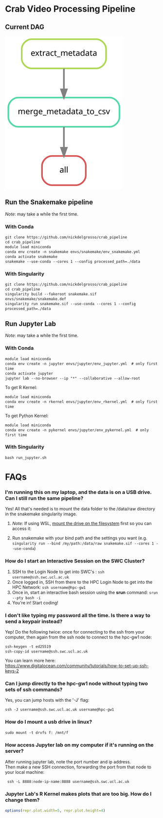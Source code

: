 
# Crab Video Processing Pipeline

## Current DAG

![DAG Image](./docs/pipeline_dag.svg)



## Run the Snakemake pipeline

*Note*: may take a while the first time.

### With Conda
```
git clone https://github.com/nickdelgrosso/crab_pipeline
cd crab_pipeline
module load miniconda
conda env create -n snakemake envs/snakemake/env_snakemake.yml
conda activate snakemake
snakemake --use-conda --cores 1 --config processed_path=./data
```


### With Singularity

```
git clone https://github.com/nickdelgrosso/crab_pipeline
cd crab_pipeline
singularity build --fakeroot snakemake.sif envs/snakemake/snakemake.def
singularity run snakemake.sif --use-conda --cores 1 --config processed_path=./data
```


## Run Jupyter Lab

*Note*: may take a while the first time.

### With Conda

```
module load miniconda
conda env create -n jupyter envs/jupyter/env_jupyter.yml  # only first time
conda activate jupyter
jupyter lab --no-browser --ip "*" --collaborative --allow-root
```

To get R Kernel:
```
module load miniconda
conda env create -n rkernel envs/jupyter/env_rkernel.yml  # only first time
```

To get Python Kernel:
```
module load miniconda
conda env create -n pykernel envs/jupyter/env_pykernel.yml  # only first time
```

### With Singularity

```
bash run_jupyter.sh
```



# FAQs

### I'm running this on my laptop, and the data is on a USB drive.  Can I still run the same pipeline?

Yes!  All that's needed is to mount the data folder to the /data/raw directory in the snakemake singularity image.

  1. *Note:* If using WSL, [mount the drive on the filesystem](https://www.howtogeek.com/331053/how-to-mount-removable-drives-and-network-locations-in-the-windows-subsystem-for-linux/) first so you can access it:

  2. Run snakemake with your bind path and the settings you want (e.g. `singularity run --bind /my/path:/data/raw snakemake.sif --cores 1 --use-conda`)


###  How do I start an Interactive Session on the SWC Cluster?

  1. SSH to the Login Node to get into SWC's :  `ssh username@ssh.swc.ucl.ac.uk`
  2. Once logged in, SSH from there to the HPC Login Node to get into the HPC Network: `ssh username@hpc-gw1`
  3. Once in, start an interactive bash session using the **srun** command: `srun --pty bash -i`
  4. You're in!  Start coding! 

### I don't like typing my password all the time.  Is there a way to send a keypair instead?

Yep!  Do the following twice: once for connecting to the ssh from your computer, then again
from the ssh node to connect to the hpc-gw1 node:

```
ssh-keygen -t ed25519
ssh-copy-id username@ssh.swc.ucl.ac.uk
```


You can learn more here: https://www.digitalocean.com/community/tutorials/how-to-set-up-ssh-keys-2

### Can I jump directly to the hpc-gw1 node without typing two sets of ssh commands?

Yes, you can jump hosts with the '-J' flag:

```
ssh -J username@ssh.swc.ucl.ac.uk username@hpc-gw1
```

### How do I mount a usb drive in linux?

```sudo mount -t drvfs f: /mnt/f```


### How access Jupyter lab on my computer if it's running on the server?

After running jupyter lab, note the port number and ip address.  
Then make a new SSH connection, forwarding the port from that node to your
local machine:

```
 ssh -L 8888:node-ip-name:8888 username@ssh.swc.ucl.ac.uk
``` 

### Jupyter Lab's R Kernel makes plots that are too big.  How do I change them?

```r
options(repr.plot.width=5, repr.plot.height=4)
```
